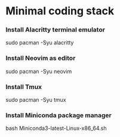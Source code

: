 # Minimal coding stack

### Install Alacritty terminal emulator
sudo pacman -Syu alacritty

### Install Neovim as editor 
sudo pacman -Syu neovim

### Install Tmux
sudo pacman -Syu tmux

### Install Miniconda package manager
bash Miniconda3-latest-Linux-x86_64.sh
